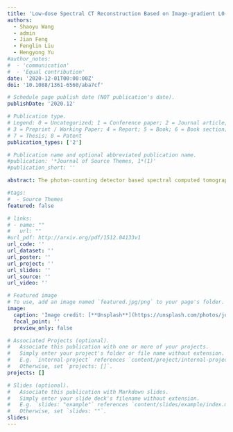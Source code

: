 ```yaml
---
title: 'Low-dose Spectral CT Reconstruction Based on Image-gradient L0-norm and Adaptive Spectral PICCS'
authors:
  - Shaoyu Wang
  - admin
  - Jian Feng
  - Fenglin Liu
  - Hengyong Yu
#author_notes:
#  - 'communication'
#  - 'Equal contribution'
date: '2020-12-01T00:00:00Z'
doi: '10.1088/1361-6560/aba7cf'

# Schedule page publish date (NOT publication's date).
publishDate: '2020.12'

# Publication type.
# Legend: 0 = Uncategorized; 1 = Conference paper; 2 = Journal article;
# 3 = Preprint / Working Paper; 4 = Report; 5 = Book; 6 = Book section;
# 7 = Thesis; 8 = Patent
publication_types: ['2']

# Publication name and optional abbreviated publication name.
#publication: '*Journal of Source Themes, 1*(1)'
#publication_short: ''

abstract: The photon-counting detector based spectral computed tomography (CT) is promising for lesion detection, tissue characterization, and material decomposition. However, the lower signal-to-noise ratio within multi-energy projection dataset can result in poorly reconstructed image quality. Recently, as prior information, a high-quality spectral mean image was introduced into the prior image constrained compressed sensing (PICCS) framework to suppress noise, leading to spectral PICCS (SPICCS). In the original SPICCS model, the image gradient L1-norm is employed, and it can cause blurred edge structures in the reconstructed images. Encouraged by the advantages in edge preservation and finer structure recovering, the image gradient L0-norm was incorporated into the PICCS model. Furthermore, due to the difference of energy spectrum in different channels, a weighting factor is introduced and adaptively adjusted for different channel-wise images, leading to an L0-norm based adaptive SPICCS (L0-ASPICCS) algorithm for low-dose spectral CT reconstruction. The split-Bregman method is employed to minimize the objective function. Extensive numerical simulations and physical phantom experiments are performed to evaluate the proposed method. By comparing with the state-of-the-art algorithms, such as the simultaneous algebraic reconstruction technique, total variation minimization, and SPICCS, the advantages of our proposed method are demonstrated in terms of both qualitative and quantitative evaluation results.

#tags:
#  - Source Themes
featured: false

# links:
# - name: ""
#   url: ""
#url_pdf: http://arxiv.org/pdf/1512.04133v1
url_code: ''
url_dataset: ''
url_poster: ''
url_project: ''
url_slides: ''
url_source: ''
url_video: ''

# Featured image
# To use, add an image named `featured.jpg/png` to your page's folder.
image:
  caption: 'Image credit: [**Unsplash**](https://unsplash.com/photos/jdD8gXaTZsc)'
  focal_point: ''
  preview_only: false

# Associated Projects (optional).
#   Associate this publication with one or more of your projects.
#   Simply enter your project's folder or file name without extension.
#   E.g. `internal-project` references `content/project/internal-project/index.md`.
#   Otherwise, set `projects: []`.
projects: []

# Slides (optional).
#   Associate this publication with Markdown slides.
#   Simply enter your slide deck's filename without extension.
#   E.g. `slides: "example"` references `content/slides/example/index.md`.
#   Otherwise, set `slides: ""`.
slides:
---
```

